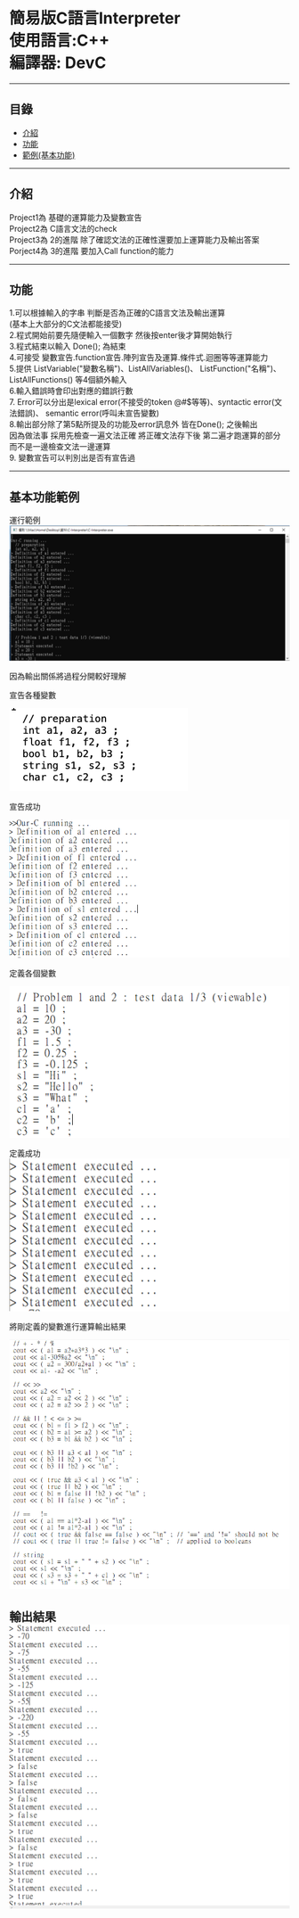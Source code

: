 
簡易版C語言Interpreter  
使用語言:C++  
編譯器: DevC
===========================
****
## 目錄
* [介紹](#介紹)
* [功能](#功能)
* [範例(基本功能)](#基本功能範例)

------------------------------------------------------  

介紹
----
Project1為 基礎的運算能力及變數宣告  
Project2為 C語言文法的check  
Project3為 2的進階 除了確認文法的正確性還要加上運算能力及輸出答案  
Porject4為 3的進階 要加入Call function的能力  



------------------------------------------------------

功能
----  
1.可以根據輸入的字串 判斷是否為正確的C語言文法及輸出運算    
(基本上大部分的C文法都能接受)  
2.程式開始前要先隨便輸入一個數字 然後按enter後才算開始執行  
3.程式結束以輸入 Done();  為結束  
4.可接受 變數宣告.function宣告.陣列宣告及運算.條件式.迴圈等等運算能力  
5.提供 ListVariable("變數名稱")、ListAllVariables()、
       ListFunction("名稱")、ListAllFunctions() 等4個額外輸入  
6.輸入錯誤時會印出對應的錯誤行數  
7. Error可以分出是lexical error(不接受的token @#$等等)、syntactic error(文法錯誤)、 semantic error(呼叫未宣告變數)  
8.輸出部分除了第5點所提及的功能及error訊息外 皆在Done(); 之後輸出  
因為做法事 採用先檢查一遍文法正確 將正確文法存下後 第二遍才跑運算的部分  
而不是一邊檢查文法一邊運算  
9. 變數宣告可以判別出是否有宣告過

------------------------------------------------------

基本功能範例
----
運行範例
![image](https://github.com/WaiXuan/C-Interpreter/blob/12c9f0db47e85997af8cfdcccd73ebb156cb4edf/Image/%E7%AF%84%E4%BE%8B%EF%BC%91.png)

因為輸出關係將過程分開較好理解

宣告各種變數


![image](https://github.com/WaiXuan/C-Interpreter/blob/2f6d504d196ffea148024c43eaf50b3e5c863495/Image/%E7%AF%84%E4%BE%8B1-1.png)



宣告成功

![image](https://github.com/WaiXuan/C-Interpreter/blob/12c9f0db47e85997af8cfdcccd73ebb156cb4edf/Image/%E7%AF%84%E4%BE%8B1-2.png)


定義各個變數

![image](https://github.com/WaiXuan/C-Interpreter/blob/12c9f0db47e85997af8cfdcccd73ebb156cb4edf/Image/%E7%AF%84%E4%BE%8B2-1.png)

定義成功
![image](https://github.com/WaiXuan/C-Interpreter/blob/12c9f0db47e85997af8cfdcccd73ebb156cb4edf/Image/%E7%AF%84%E4%BE%8B2-2.png)

將剛定義的變數進行運算輸出結果

![image](https://github.com/WaiXuan/C-Interpreter/blob/12c9f0db47e85997af8cfdcccd73ebb156cb4edf/Image/%E7%AF%84%E4%BE%8B3-1.png)

輸出結果
![image](https://github.com/WaiXuan/C-Interpreter/blob/12c9f0db47e85997af8cfdcccd73ebb156cb4edf/Image/%E7%AF%84%E4%BE%8B3-2.png)
------------------------------------------------------








